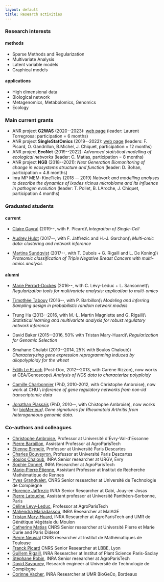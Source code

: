 ```yaml
---
layout: default
title: Research activities
---
```


### Research interests

#### methods

* Sparse Methods and Regularization
* Multivariate Analysis
* Latent variable models
* Graphical models

#### applications

* High dimensional data
* Biological network
* Metagenomics, Metabolomics, Genomics
* Ecology

### Main current grants

* ANR project **G2WAS** (2020--2023): [web page](https://umr-agap.cirad.fr/recherche/projets-de-recherche/g2was) (leader: Laurent Torregrosa; participation = 6 months)
* ANR project **SingleStatOmics** (2019--2022): [web page](http://anr-singlestatomics.pages.math.cnrs.fr) (leaders: F. Picard, O. Gandrillon, B.Michel, J. Chiquet, participation = 12 months)
* ANR project **EcoNet** (2019--2022): *Advanced statistical modelling of ecological networks* (leader: C. Matias, participation = 8 months)
* ANR project **NGB** (2018--2021): *Next  Generation  Biomonitoring of change in  ecosystems structure and function* (leader: D. Bohan, participation = 4.8 months)
* Inra MP MEM: KineTicks (2018 -- 2019) *Network and modelling analyses to  describe  the dynamics  of  Ixodes  ricinus microbiome  and  its influence in pathogen evolution* (leader: T. Pollet, B. LAroche, J. Chiquet, participation 4 months)

### Graduated students

#### current

* [Claire Gayral](https://lbbe.univ-lyon1.fr/-Gayral-Claire-.html?lang=fr) (2019--, with F. Picard)\\
*Integration of Single-Cell*

* [Audrey Hulot](https://www.linkedin.com/in/audrey-hulot-923ba4104/) (2017--, with F. Jaffrezic and H.-J. Garchon)\\
*Multi-omic data: clustering and network inference*

* [Martina Sundqvist](http://www.theses.fr/s186343) (2017--, with T. Dubois + G. Rigaill and L. De Koning)\\
*Proteomic classification of Triple Negative Breast Cancers with multi-omics analysis*

#### alumni

* [Marie Perrort-Dockes](https://marie-perrotdockes.github.io/) (2016--, with C. Lévy-Leduc +  L. Sansonnet)\\
*Regularization tools for multivariate analysis: application to multi-omics*

* [Timothée Tabouy](https://tabouyt.github.io/) (2016--, with P. Barbillon)\\
*Modeling and inferring Sampling design in probabilistic random network models*

* Trung Ha (2013--2016, with M.-L. Martin Magniette and G. Rigaill)\\
*Statistical learning and multivariate analysis for robust regulatory network inference*

* David Baker (2015--2016, 50% with Tristan Mary-Huard)\\
*Regularization for Genomic Selection*

* Smahane Chalabi (2010--2014, 25% with Boulos Chaloub)\\
*Characteryzing gene expression reprogramming induced by allopolyploïdy for the wheat*

* [Édith Le FLoch](https://www.linkedin.com/pub/edith-le-floch/3a/540/b5)
  (Post-Doc, 2012--2013, with Carène Rizzon), now works at CEA/Genoscope\\
*Analysis of NGS data to characterize polyploidy*

* [Camille Charbonnier](http://camillecharbonnier.wordpress.com/)
  (PhD, 2010-2012, with Christophe Ambroise), now work at CHU \\
*Inference of gene regulatory networks from non-iid transcriptomic data*

* [Jonathan Plassais](https://www.linkedin.com/in/jonathanplassais/en)
  (PhD, 2010--, with Chistophe Ambroise), now works for
  [bioMerieux](http://www.biomerieux.com/)\\
*Gene signatures for Rheumatoid Arthritis from heterogeneous genomic data*.

### Co-authors and colleagues

* [Christophe Ambroise](http://stat.genopole.cnrs.fr/members/cambroise/welcome), Professor at Université d'Évry-Val-d'Essonne
* [Pierre Barbillon](https://www6.inra.fr/mia-paris/Equipes/Membres/Pierre-Barbillon), Assistant Professor at AgroParisTech
* [Étienne Birmelé](http://www.math-info.univ-paris5.fr/~ebirmele/), Professor at Université Paris Descartes
* [Charles Bouveyron](http://w3.mi.parisdescartes.fr/~cbouveyr/), Professor at Université Paris Descartes
* [Boulos Chaloub](http://www.versailles.inra.fr/urgv/chalhoub.htm), INRA Senior researcher at URGV, Évry
* [Sophie Donnet](https://www6.inra.fr/mia-paris/Equipes/Membres/Sophie-Donnet), INRA Researcher at AgroParisTech
* [Marie-Pierre Étienne](https://irmar.univ-rennes1.fr/interlocuteurs/marie-pierre-etienne), Assistant Professor at Institut de Recherche Mathématique de Rennes
* [Yves Grandvalet](https://www.hds.utc.fr/~grandval/dokuwiki/en/start), CNRS Senior researcher at Université de Technologie de Compiègne
* [Florence Jaffrezic](https://www6.jouy.inra.fr/gabi/Presentation/Annuaire-des-pages-professionnelles/JAFFREZIC-florence) INRA Senior Researcher at Gabi, Jouy-en-Josas 
* [Pierre Latouche](http://samm.univ-paris1.fr/Pierre-Latouche), Assistant professor at Université Panthéon-Sorbonne, Paris
* [Céline Levy-Leduc](https://www6.inra.fr/mia-paris/Equipes/Membres/Celine-Levy-Leduc), Professor at AgroParisTech
* [Mahendra Mariadassou](https://mahendra-mariadassou.github.io/), INRA Researcher at MaIAGE
* [Tristan Mary-Huard](http://www.agroparistech.fr/mia/equipes:membres:page:tristan), INRA Researcher at AgroParisTech and UMR de Génétique Végétale du Moulon 
* [Catherine Matias](http://cmatias.perso.math.cnrs.fr/) CNRS Senior researcher at Université Pierre et Marie Curie and Paris Diderot
* [Pierre Neuvial](https://www.math.univ-toulouse.fr/~pneuvial) CNRS researcher at Institut de Mathématiques de Toulouse
* [Franck Picard](http://pbil.univ-lyon1.fr/members/fpicard/) CNRS Senior Researcher at LBBE, Lyon 
* [Guillem Rigaill](), INRA Researcher at Institut of Plant Science Paris-Saclay
* [Stéphane Robin](https://www6.inra.fr/mia-paris/Equipes/Membres/Stephane-Robin), INRA Senior researcher at AgroParisTech
* [David Savourey](http://www.utc.fr/~dsavoure/), Research engineer at Université de Technologie de Compiègne
* [Corinne Vacher](https://corinnevacher.wordpress.com/), INRA Researcher at UMR BioGeCo, Bordeaux
